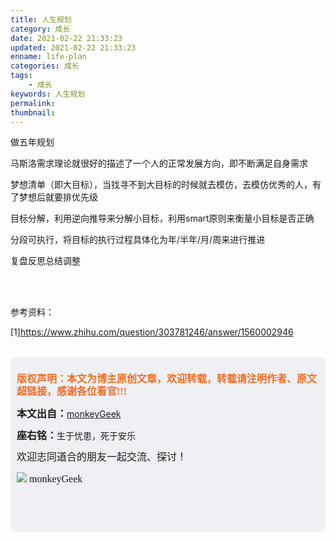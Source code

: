 ```yaml
---
title: 人生规划
category: 成长
date: 2021-02-22 21:33:23
updated: 2021-02-22 21:33:23
enname: life-plan
categories: 成长
tags:
	- 成长
keywords: 人生规划
permalink:
thumbnail:
---
```




<!--more-->

做五年规划

马斯洛需求理论就很好的描述了一个人的正常发展方向，即不断满足自身需求

梦想清单（即大目标），当找寻不到大目标的时候就去模仿，去模仿优秀的人，有了梦想后就要排优先级

目标分解，利用逆向推导来分解小目标，利用smart原则来衡量小目标是否正确

分段可执行，将目标的执行过程具体化为年/半年/月/周来进行推进

复盘反思总结调整

</br>

</br>

参考资料：

[1]https://www.zhihu.com/question/303781246/answer/1560002946

</br>

<script>
var _hmt = _hmt || [];
(function() {
  var hm = document.createElement("script");
  hm.src = "https://hm.baidu.com/hm.js?2f798e6b269c8a40f12bef25d7f1876d";
  var s = document.getElementsByTagName("script")[0]; 
  s.parentNode.insertBefore(hm, s);
})();
</script>

<div style="height:260px; background-color:rgb(238,240,244); padding:10px;border-radius:10px;">
    <p style="color:#f36c21;font:bold 16px/20px 'kaiTi';">
      版权声明：本文为博主原创文章，欢迎转载，转载请注明作者、原文超链接，感谢各位看官!!!
    </p>
    <p>
      <span style="font:bold 16px/20px 'kaiTi';">本文出自：</span><a href="https://monkeyGeek369.github.io">monkeyGeek</a> 
    </p>
    <p>
      <span style="font:bold 16px/20px 'kaiTi';">座右铭：</span><span>生于忧患，死于安乐</span> 
    </p>
    <p>
      <span style="font:16px/20px 'kaiTi';">欢迎志同道合的朋友一起交流、探讨！</span> 
    </p>
    <img style="height:auto; width:auto;flot:left;" src="../../../../image/monkey64.png" /><span style="font:16px/20px 'kaiTi';flot:left;">   monkeyGeek</span>


